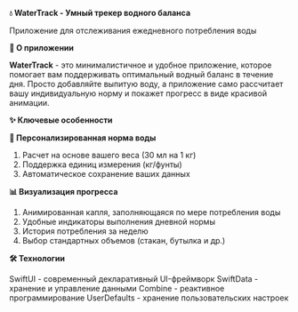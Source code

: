 **💧 WaterTrack - Умный трекер водного баланса**

Приложение для отслеживания ежедневного потребления воды

**🌟 О приложении**

**WaterTrack** - это минималистичное и удобное приложение, которое помогает вам поддерживать оптимальный водный баланс в течение дня. Просто добавляйте выпитую воду, а приложение само рассчитает вашу индивидуальную норму и покажет прогресс в виде красивой анимации.

**✨ Ключевые особенности**

**🎯 Персонализированная норма воды**

1. Расчет на основе вашего веса (30 мл на 1 кг)
2. Поддержка единиц измерения (кг/фунты)
3. Автоматическое сохранение ваших данных

**📊 Визуализация прогресса**

1. Анимированная капля, заполняющаяся по мере потребления воды
2. Удобные индикаторы выполнения дневной нормы
3. История потребления за неделю
4. Выбор стандартных объемов (стакан, бутылка и др.)


**🛠 Технологии**

SwiftUI - современный декларативный UI-фреймворк
SwiftData - хранение и управление данными
Combine - реактивное программирование
UserDefaults - хранение пользовательских настроек
